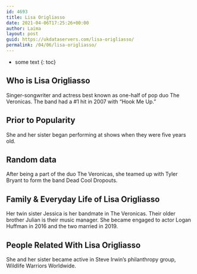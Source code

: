 ```yaml
---
id: 4693
title: Lisa Origliasso
date: 2021-04-06T17:25:26+00:00
author: Laima
layout: post
guid: https://ukdataservers.com/lisa-origliasso/
permalink: /04/06/lisa-origliasso/
---
```


* some text
{: toc}


## Who is Lisa Origliasso
                  
                  
                  
Singer-songwriter and actress best known as one-half of pop duo The Veronicas. The band had a #1 hit in 2007 with &#8220;Hook Me Up.&#8221;
                  
              
            
              
            
                
                
                
## Prior to Popularity
                  
                  
                  
She and her sister began performing at shows when they were five years old.
                  
              
            
              
            
                
                
                
## Random data
                  
                  
                  
After being a part of the duo The Veronicas, she teamed up with Tyler Bryant to form the band Dead Cool Dropouts.
                  
              
            
              
            
                
                
                
## Family & Everyday Life of Lisa Origliasso
                  
                  
                  
Her twin sister Jessica is her bandmate in The Veronicas. Their older brother Julian is their music manager. She became engaged to actor Logan Huffman in 2016 and the two married in 2019.
                  
              
            
              
            
                
                
                
## People Related With Lisa Origliasso
                  
                  
                  
She and her sister became active in Steve Irwin&#8217;s philanthropy group, Wildlife Warriors Worldwide.
                  
              
            
              
            
                
              
            
              
              
            
            
              
            
          
          
          